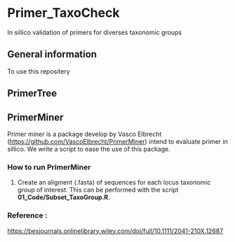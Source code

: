 # Primer_TaxoCheck
In sillico validation of primers for diverses taxonomic groups

## General information


To use this repositery

## PrimerTree



## PrimerMiner

Primer miner is a package develop by Vasco Elbrecht (https://github.com/VascoElbrecht/PrimerMiner) intend to evaluate primer in sillico. We write a script to ease the use of this package.

### How to run PrimerMiner

1. Create an aligment (.fasta) of sequences for each locus taxonomic group of interest. This can be performed with the script **01_Code/Subset_TaxoGroup.R**.

### Reference :
https://besjournals.onlinelibrary.wiley.com/doi/full/10.1111/2041-210X.12687

